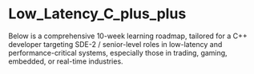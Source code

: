 # Low_Latency_C_plus_plus
Below is a comprehensive 10-week learning roadmap, tailored for a C++ developer targeting SDE-2 / senior-level roles in low-latency and performance-critical systems, especially those in trading, gaming, embedded, or real-time industries.
